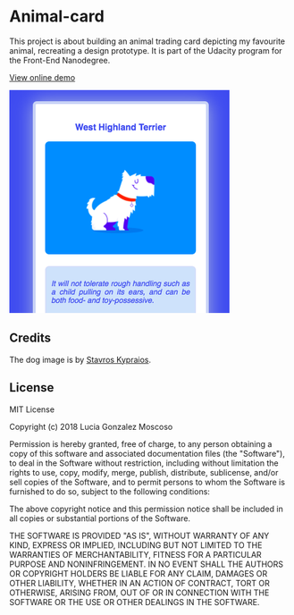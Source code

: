 # Animal-card
This project is about building an animal trading card depicting my favourite animal, recreating a design prototype. It is part of the Udacity program for the Front-End Nanodegree.

[View online demo](https://lucia-gm.github.io/animal-card/)

![Preview](img/preview.png)

## Credits
The dog image is by [Stavros Kypraios](https://dribbble.com/faze).

## License
MIT License

Copyright (c) 2018 Lucia Gonzalez Moscoso

Permission is hereby granted, free of charge, to any person obtaining a copy of this software and associated documentation files (the "Software"), to deal in the Software without restriction, including without limitation the rights to use, copy, modify, merge, publish, distribute, sublicense, and/or sell copies of the Software, and to permit persons to whom the Software is furnished to do so, subject to the following conditions:

The above copyright notice and this permission notice shall be included in all copies or substantial portions of the Software.

THE SOFTWARE IS PROVIDED "AS IS", WITHOUT WARRANTY OF ANY KIND, EXPRESS OR IMPLIED, INCLUDING BUT NOT LIMITED TO THE WARRANTIES OF MERCHANTABILITY, FITNESS FOR A PARTICULAR PURPOSE AND NONINFRINGEMENT. IN NO EVENT SHALL THE AUTHORS OR COPYRIGHT HOLDERS BE LIABLE FOR ANY CLAIM, DAMAGES OR OTHER LIABILITY, WHETHER IN AN ACTION OF CONTRACT, TORT OR OTHERWISE, ARISING FROM, OUT OF OR IN CONNECTION WITH THE SOFTWARE OR THE USE OR OTHER DEALINGS IN THE SOFTWARE.
